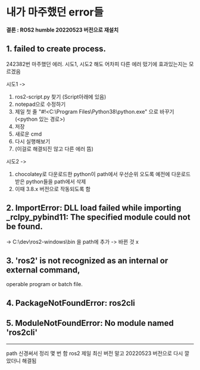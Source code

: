 # 내가 마주했던 error들
**결론 : ROS2 humble 20220523 버전으로 재설치**

## 1. failed to create process.
242382번 마주했던 에러.
시도1, 시도2 해도 어차피 다른 에러 떴기에 효과있는지는 모르겠음

시도1 ->
1. ros2-script.py 찾기 (Script아래에 있음)
2. notepad으로 수정하기 
3. 제일 첫 줄 "#!<C:\Program Files\Python38\python.exe" 으로 바꾸기 (<python 있는 경로>)
4. 저장
5. 새로운 cmd
6. 다시 실행해보기
7. (이걸로 해결되진 않고 다른 에러 뜸)

시도2 ->
1. chocolatey로 다운로드한 python이 path에서 우선순위 오도록 예전에 다운로드 받은 python들을 path에서 삭제
2. 이때 3.8.x 버전으로 작동되도록 함


## 2. ImportError: DLL load failed while importing _rclpy_pybind11: The specified module could not be found.
-> C:\dev\ros2-windows\bin 을 path에 추가
-> 바뀐 것 x

## 3. 'ros2' is not recognized as an internal or external command,
operable program or batch file.

## 4. PackageNotFoundError: ros2cli

## 5. ModuleNotFoundError: No module named 'ros2cli'

---
path 신경써서 정리 몇 번 함
ros2 제일 최신 버전 말고 20220523 버전으로 다시 깔았더니 해결됨
